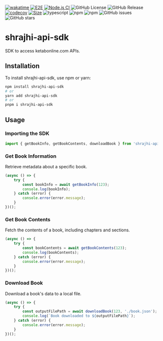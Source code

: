 [![wakatime](https://wakatime.com/badge/user/a0b906ce-b8e7-4463-8bce-383238df6d4b/project/cad5f67a-c3e3-4ea6-9a8e-91079e894ce9.svg)](https://wakatime.com/badge/user/a0b906ce-b8e7-4463-8bce-383238df6d4b/project/cad5f67a-c3e3-4ea6-9a8e-91079e894ce9) [![E2E](https://github.com/ragaeeb/shrajhi-api-sdk/actions/workflows/e2e.yml/badge.svg)](https://github.com/ragaeeb/shrajhi-api-sdk/actions/workflows/e2e.yml) [![Node.js CI](https://github.com/ragaeeb/shrajhi-api-sdk/actions/workflows/build.yml/badge.svg)](https://github.com/ragaeeb/shrajhi-api-sdk/actions/workflows/build.yml) ![GitHub License](https://img.shields.io/github/license/ragaeeb/shrajhi-api-sdk) ![GitHub Release](https://img.shields.io/github/v/release/ragaeeb/shrajhi-api-sdk) [![codecov](https://codecov.io/gh/ragaeeb/shrajhi-api-sdk/graph/badge.svg?token=Q9DN96MIXF)](https://codecov.io/gh/ragaeeb/shrajhi-api-sdk) [![Size](https://deno.bundlejs.com/badge?q=shrajhi-api-sdk@1.0.0)](https://bundlejs.com/?q=shrajhi-api-sdk%401.0.0) ![typescript](https://badgen.net/badge/icon/typescript?icon=typescript&label&color=blue) ![npm](https://img.shields.io/npm/v/shrajhi-api-sdk) ![npm](https://img.shields.io/npm/dm/shrajhi-api-sdk) ![GitHub issues](https://img.shields.io/github/issues/ragaeeb/shrajhi-api-sdk) ![GitHub stars](https://img.shields.io/github/stars/ragaeeb/shrajhi-api-sdk?style=social)

# shrajhi-api-sdk

SDK to access ketabonline.com APIs.

## Installation

To install shrajhi-api-sdk, use npm or yarn:

```bash
npm install shrajhi-api-sdk
# or
yarn add shrajhi-api-sdk
# or
pnpm i shrajhi-api-sdk
```

## Usage

### Importing the SDK

```javascript
import { getBookInfo, getBookContents, downloadBook } from 'shrajhi-api-sdk';
```

### Get Book Information

Retrieve metadata about a specific book.

```javascript
(async () => {
    try {
        const bookInfo = await getBookInfo(123);
        console.log(bookInfo);
    } catch (error) {
        console.error(error.message);
    }
})();
```

### Get Book Contents

Fetch the contents of a book, including chapters and sections.

```javascript
(async () => {
    try {
        const bookContents = await getBookContents(123);
        console.log(bookContents);
    } catch (error) {
        console.error(error.message);
    }
})();
```

### Download Book

Download a book's data to a local file.

```javascript
(async () => {
    try {
        const outputFilePath = await downloadBook(123, './book.json');
        console.log(`Book downloaded to ${outputFilePath}`);
    } catch (error) {
        console.error(error.message);
    }
})();
```

